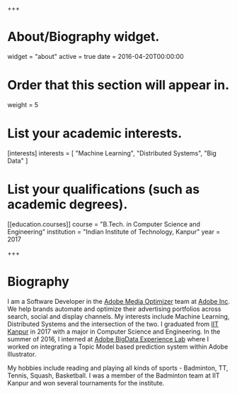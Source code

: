 +++
# About/Biography widget.
widget = "about"
active = true
date = 2016-04-20T00:00:00

# Order that this section will appear in.
weight = 5

# List your academic interests.
[interests]
  interests = [
    "Machine Learning",
    "Distributed Systems",
    "Big Data"
  ]

# List your qualifications (such as academic degrees).

[[education.courses]]
  course = "B.Tech. in Computer Science and Engineering"
  institution = "Indian Institute of Technology, Kanpur"
  year = 2017
 
+++

# Biography

I am a Software Developer in the [Adobe Media Optimizer](https://www.adobe.com/in/advertising-cloud/media-optimizer.html) team at [Adobe Inc](https://www.adobe.com). We help brands automate and optimize their advertising portfolios across search, social and display channels. My interests include Machine Learning, Distributed Systems and the intersection of the two. I graduated from [IIT Kanpur](https://www.iitk.ac.in) in 2017 with a major in Computer Science and Engineering. In the summer of 2016, I interned at [Adobe BigData Experience Lab](https://research.adobe.com/about-adobe-research/bigdata-experience-lab/) where I worked on integrating a Topic Model based prediction system within Adobe Illustrator.

My hobbies include reading and playing all kinds of sports - Badminton, TT, Tennis, Squash, Basketball. I was a member of the Badminton team at IIT Kanpur and won several tournaments for the institute.